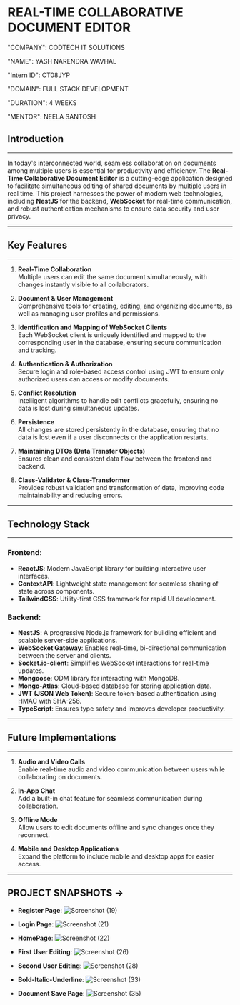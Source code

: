 # REAL-TIME COLLABORATIVE DOCUMENT EDITOR

"COMPANY": CODTECH IT SOLUTIONS

"NAME": YASH NARENDRA WAVHAL

"Intern ID": CT08JYP

"DOMAIN": FULL STACK DEVELOPMENT

"DURATION": 4 WEEKS

"MENTOR": NEELA SANTOSH

## Introduction
--------------------------------------------------------------------------------------------------------
In today's interconnected world, seamless collaboration on documents among multiple users is essential for productivity and efficiency. The **Real-Time Collaborative Document Editor** is a cutting-edge application designed to facilitate simultaneous editing of shared documents by multiple users in real time. This project harnesses the power of modern web technologies, including **NestJS** for the backend, **WebSocket** for real-time communication, and robust authentication mechanisms to ensure data security and user privacy.

---

## Key Features
--------------------------------------------------------------------------------------------------------

1. **Real-Time Collaboration**  
   Multiple users can edit the same document simultaneously, with changes instantly visible to all collaborators.  

2. **Document & User Management**  
   Comprehensive tools for creating, editing, and organizing documents, as well as managing user profiles and permissions.  

3. **Identification and Mapping of WebSocket Clients**  
   Each WebSocket client is uniquely identified and mapped to the corresponding user in the database, ensuring secure communication and tracking.  

4. **Authentication & Authorization**  
   Secure login and role-based access control using JWT to ensure only authorized users can access or modify documents.  

5. **Conflict Resolution**  
   Intelligent algorithms to handle edit conflicts gracefully, ensuring no data is lost during simultaneous updates.  

6. **Persistence**  
   All changes are stored persistently in the database, ensuring that no data is lost even if a user disconnects or the application restarts.  

7. **Maintaining DTOs (Data Transfer Objects)**  
   Ensures clean and consistent data flow between the frontend and backend.  

8. **Class-Validator & Class-Transformer**  
   Provides robust validation and transformation of data, improving code maintainability and reducing errors.  

---

## Technology Stack
--------------------------------------------------------------------------------------------------------

### Frontend:
- **ReactJS**: Modern JavaScript library for building interactive user interfaces.
- **ContextAPI**: Lightweight state management for seamless sharing of state across components.
- **TailwindCSS**: Utility-first CSS framework for rapid UI development.

### Backend:
- **NestJS**: A progressive Node.js framework for building efficient and scalable server-side applications.
- **WebSocket Gateway**: Enables real-time, bi-directional communication between the server and clients.
- **Socket.io-client**: Simplifies WebSocket interactions for real-time updates.
- **Mongoose**: ODM library for interacting with MongoDB.
- **Mongo-Atlas**: Cloud-based database for storing application data.
- **JWT (JSON Web Token)**: Secure token-based authentication using HMAC with SHA-256.
- **TypeScript**: Ensures type safety and improves developer productivity.

---

## Future Implementations
--------------------------------------------------------------------------------------------------------

1. **Audio and Video Calls**  
   Enable real-time audio and video communication between users while collaborating on documents.  

2. **In-App Chat**  
   Add a built-in chat feature for seamless communication during collaboration.  

3. **Offline Mode**  
   Allow users to edit documents offline and sync changes once they reconnect. 

4. **Mobile and Desktop Applications**  
   Expand the platform to include mobile and desktop apps for easier access.

---

PROJECT SNAPSHOTS ->
--------------------------------------------------------------------------------------------------------



- **Register Page**: ![Screenshot (19)](https://github.com/yash-wavhal/REAL-TIME-COLLABORATIVE-DOCUMENT-EDITOR/blob/main/frontend-app/public/Screenshot%202025-01-24%20182422.png)


- **Login Page**: ![Screenshot (21)](https://github.com/yash-wavhal/REAL-TIME-COLLABORATIVE-DOCUMENT-EDITOR/blob/main/frontend-app/public/Screenshot%202025-01-24%20182459.png)


- **HomePage**: ![Screenshot (22)](https://github.com/yash-wavhal/REAL-TIME-COLLABORATIVE-DOCUMENT-EDITOR/blob/main/frontend-app/public/Screenshot%202025-01-24%20180639.png)


- **First User Editing**: ![Screenshot (26)](https://github.com/yash-wavhal/REAL-TIME-COLLABORATIVE-DOCUMENT-EDITOR/blob/main/frontend-app/public/Screenshot%202025-01-24%20180950.png)


- **Second User Editing**: ![Screenshot (28)](https://github.com/yash-wavhal/REAL-TIME-COLLABORATIVE-DOCUMENT-EDITOR/blob/main/frontend-app/public/Screenshot%202025-01-24%20181024.png)


- **Bold-Italic-Underline**: ![Screenshot (33)](https://github.com/yash-wavhal/REAL-TIME-COLLABORATIVE-DOCUMENT-EDITOR/blob/main/frontend-app/public/Screenshot%202025-01-24%20181054.png)


- **Document Save Page**: ![Screenshot (35)](https://github.com/yash-wavhal/REAL-TIME-COLLABORATIVE-DOCUMENT-EDITOR/blob/main/frontend-app/public/Screenshot%202025-01-24%20182252.png)
